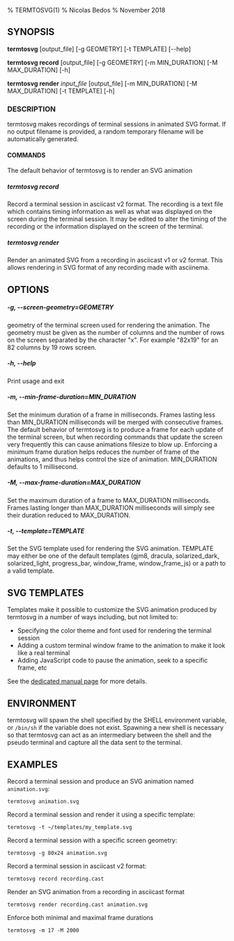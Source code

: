 % TERMTOSVG(1)
% Nicolas Bedos
% November 2018

## SYNOPSIS
**termtosvg** [output_file] [-g GEOMETRY] [-t TEMPLATE] [--help]

**termtosvg record** [output_file] [-g GEOMETRY] [-m MIN_DURATION] [-M MAX_DURATION] [-h]

**termtosvg render** *input_file* [output_file] [-m MIN_DURATION] [-M MAX_DURATION] [-t TEMPLATE] [-h]

### DESCRIPTION
termtosvg makes recordings of terminal sessions in animated SVG format. If no output
filename is provided, a random temporary filename will be automatically generated.

#### COMMANDS
The default behavior of termtosvg is to render an SVG animation 

##### termtosvg record
Record a terminal session in asciicast v2 format. The recording is a text file which
contains timing information as well as what was displayed on the screen during the
terminal session. It may be edited to alter the timing of
the recording or the information displayed on the screen of the terminal.

##### termtosvg render
Render an animated SVG from a recording in asciicast v1 or v2 format. This allows
rendering in SVG format of any recording made with asciinema.

## OPTIONS

##### -g, --screen-geometry=GEOMETRY
geometry of the terminal screen used for rendering the animation. The geometry must
be given as the number of columns and the number of rows on the screen separated by
the character "x". For example "82x19" for an 82 columns by 19 rows screen.

##### -h, --help
Print usage and exit

##### -m, --min-frame-duration=MIN_DURATION
Set the minimum duration of a frame in milliseconds. Frames lasting less than MIN_DURATION
milliseconds will be merged with consecutive frames. The default behavior of termtosvg is to
produce a frame for each update of the terminal screen, but when recording commands that update the
screen very frequently this can cause animations filesize to blow up. Enforcing a minimum frame
duration helps reduces the number of frame of the animations, and thus helps control the size of
animation. MIN_DURATION defaults to 1 millisecond.

##### -M, --max-frame-duration=MAX_DURATION
Set the maximum duration of a frame to MAX_DURATION milliseconds. Frames lasting longer than MAX_DURATION
milliseconds will simply see their duration reduced to MAX_DURATION.

##### -t, --template=TEMPLATE
Set the SVG template used for rendering the SVG animation. TEMPLATE may either be
one of the default templates (gjm8, dracula, solarized_dark, solarized_light,
 progress_bar, window_frame, window_frame_js) or a path to a valid template.



## SVG TEMPLATES
Templates make it possible to customize the SVG animation produced by termtosvg in a number
of ways including, but not limited to:

* Specifying the color theme and font used for rendering the terminal session
* Adding a custom terminal window frame to the animation to make it look like a real terminal
* Adding JavaScript code to pause the animation, seek to a specific frame, etc

See the [dedicated manual page](termtosvg-templates.md) for more details.

## ENVIRONMENT
termtosvg will spawn the shell specified by the SHELL environment variable, or ``/bin/sh`` if the
variable does not exist. Spawning a new shell is necessary so that termtosvg can act
as an intermediary between the shell and the pseudo terminal and capture all the data sent
to the terminal.


## EXAMPLES

Record a terminal session and produce an SVG animation named `animation.svg`:
```
termtosvg animation.svg
```

Record a terminal session and render it using a specific template:
```
termtosvg -t ~/templates/my_template.svg
```

Record a terminal session with a specific screen geometry:
```
termtosvg -g 80x24 animation.svg
```

Record a terminal session in asciicast v2 format:
```
termtosvg record recording.cast
```

Render an SVG animation from a recording in asciicast format
```
termtosvg render recording.cast animation.svg
```

Enforce both minimal and maximal frame durations
```
termtosvg -m 17 -M 2000
```
